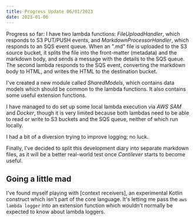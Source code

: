 ```yaml
---
title: Progress Update 06/01/2023
date: 2023-01-06
---
```

Progress so far: I have two lambda functions: *FileUploadHandler*, which responds to S3 PUT/PUSH events, and
*MarkdownProcessorHandler*, which responds to an SQS event queue. When an ".md" file is uploaded to the S3 source
bucket, it splits the file into the front-matter (metadata) and the markdown body, and sends a message with the
details to the SQS queue. The second lambda responds to the SQS event, converting the markdown body to HTML, and
writes the HTML to the destination bucket.

I've created a new module called *SharedModels*, which contains data models which should be common to the lambda
functions. It also contains some useful extension functions.

I have managed to do set up some local lambda execution via _AWS SAM_ and _Docker_, though it is very limited
because both lambdas need to be able to read or write to S3 buckets and the SQS queue, neither of which run locally.

I had a bit of a diversion trying to improve logging; no luck.

Finally, I've decided to split this development diary into separate markdown files, as it will be a better 
real-world test once *Cantilever* starts to become useful.

## Going a little mad

I've found myself playing with [context receivers], an experimental Kotlin construct which isn't part of the core 
language. It's letting me pass the `aws lambda logger` into an extension function which wouldn't normally be 
expected to know about lambda loggers.